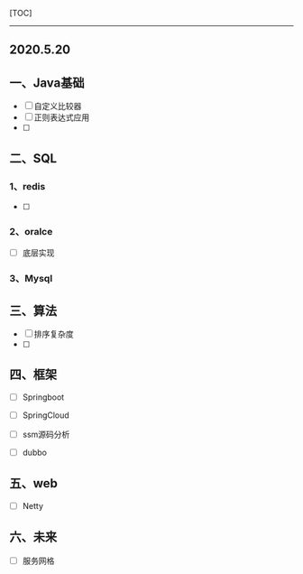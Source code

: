 [TOC]



------

## 2020.5.20

## 一、Java基础

- [ ] 自定义比较器
- [ ] 正则表达式应用
- [ ] 



## 二、SQL

### 1、redis

- [ ] 





### 2、oralce

- [ ] 底层实现





### 3、Mysql





## 三、算法

- [ ] 排序复杂度
- [ ] 



## 四、框架

- [ ] Springboot
- [ ] SpringCloud

- [ ] ssm源码分析

- [ ] dubbo


## 五、web

- [ ] Netty



## 六、未来

- [ ] 服务网格